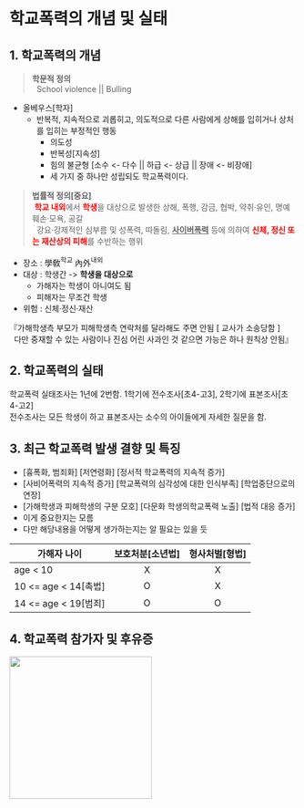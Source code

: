 <head>
    <style>
        .rb{
            color : red;
            font-weight : bold;
        }
    </style>
</head>

# 학교폭력의 개념 및 실태
## 1. 학교폭력의 개념
> **학문적 정의**  
> &nbsp; School violence || Bulling  

- 올베우스[학자]
  + 반복적, 지속적으로 괴롭히고, 의도적으로 다른 사람에게 상해를 입히거나 상처를 입히는 부정적인 행동
    * 의도성
    * 반복성[지속성]
    * 힘의 불균형 [소수 <- 다수 || 하급 <- 상급 || 장애 <- 비장애]
    * 세 가지 중 하나만 성립되도 학교폭력이다.

> **법률적 정의[중요]**  
> &nbsp;<span class = rb>학교 내외</span>에서 <span class = rb>학생</span>을 대상으로 발생한 상해, 폭행, 감금, 협박, 약취·유인, 명예훼손·모욕, 공갈  
> &nbsp; 강요·강제적인 심부름 및 성폭력, 따돌림, <U>**사이버폭력**</U> 등에 의하여 <span class = rb>신체, 정신 또는 재산상의 피해</span>를 수반하는 행위

- 장소 : 學敎<sup>학교</sup> 內外<sup>내외</sup>
- 대상 : 학생간 -> **학생을 대상으로**
  + 가해자는 학생이 아니여도 됨
  + 피해자는 무조건 학생
- 위험 : 신체·정신·재산

『가해학생측 부모가 피해학생측 연락처를 달라해도 주면 안됨 [ 교사가 소송당함 ]  
&nbsp; 다만 중재할 수 있는 사람이나 진심 어린 사과인 것 같으면 가능은 하나 원칙상 안됨』

## 2. 학교폭력의 실태
학교폭력 실태조사는 1년에 2번함. 1학기에 전수조사[초4-고3], 2학기에 표본조사[초4-고2]  
전수조사는 모든 학생이 하고 표본조사는 소수의 아이들에게 자세한 질문을 함.

## 3. 최근 학교폭력 발생 결향 및 특징
- [흉폭화, 범죄화] [저연령화] [정서적 학교폭력의 지속적 증가]
- [사비어폭력의 지속적 증가] [학교폭력의 심각성에 대한 인식부족] [학업중단으로의 연장]
- [가해학생과 피해학생의 구분 모호] [다문화 학생의학교폭력 노출] [법적 대응 증가]
- 이게 중요한지는 모름
- 다만 해당내용을 어떻게 생가하는지는 알 필요는 있을 듯

|가해자 나이|보호처분[소년법]|형사처벌[형법]|
|---|:---:|:---:|
|age < 10|X|X|
|10 <= age < 14[촉법]|O|X|
|14 <= age < 19[범죄]|O|O|

## 4. 학교폭력 참가자 및 후유증
<img src ='https://imgur.com/ieiee0T.png' height = 250>